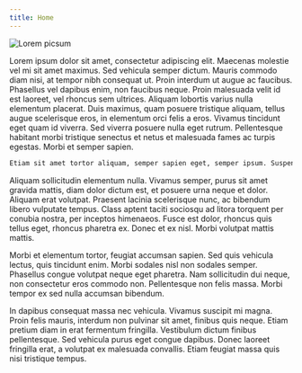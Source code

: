 ```yaml
---
title: Home
---
```


![Lorem picsum](https://picsum.photos/544/300)

Lorem ipsum dolor sit amet, consectetur adipiscing elit. Maecenas molestie vel mi sit amet maximus. Sed vehicula semper dictum. Mauris commodo diam nisi, at tempor nibh consequat ut. Proin interdum ut augue ac faucibus. Phasellus vel dapibus enim, non faucibus neque. Proin malesuada velit id est laoreet, vel rhoncus sem ultrices. Aliquam lobortis varius nulla elementum placerat. Duis maximus, quam posuere tristique aliquam, tellus augue scelerisque eros, in elementum orci felis a eros. Vivamus tincidunt eget quam id viverra. Sed viverra posuere nulla eget rutrum. Pellentesque habitant morbi tristique senectus et netus et malesuada fames ac turpis egestas. Morbi et semper sapien.

```md
Etiam sit amet tortor aliquam, semper sapien eget, semper ipsum. Suspendisse ac nibh dapibus, vulputate urna in, lacinia orci. Sed porta ac metus vitae aliquam. Quisque aliquam pulvinar vestibulum. Fusce vel cursus massa. Ut efficitur id elit eu sollicitudin. Vestibulum aliquet sapien eu pretium venenatis. Donec vestibulum condimentum sem et malesuada. Aliquam fringilla nibh vitae tellus eleifend, nec mollis elit accumsan. Donec ut ligula a augue dictum ullamcorper sed non sem. Proin fermentum nisi nec velit luctus, eu vulputate lacus euismod. Proin leo nunc, suscipit a consequat quis, rutrum in metus. Etiam ultrices risus non laoreet malesuada. Etiam aliquet massa non sem auctor scelerisque.
```

Aliquam sollicitudin elementum nulla. Vivamus semper, purus sit amet gravida mattis, diam dolor dictum est, et posuere urna neque et dolor. Aliquam erat volutpat. Praesent lacinia scelerisque nunc, ac bibendum libero vulputate tempus. Class aptent taciti sociosqu ad litora torquent per conubia nostra, per inceptos himenaeos. Fusce est dolor, rhoncus quis tellus eget, rhoncus pharetra ex. Donec et ex nisl. Morbi volutpat mattis mattis.

Morbi et elementum tortor, feugiat accumsan sapien. Sed quis vehicula lectus, quis tincidunt enim. Morbi sodales nisl non sodales semper. Phasellus congue volutpat neque eget pharetra. Nam sollicitudin dui neque, non consectetur eros commodo non. Pellentesque non felis massa. Morbi tempor ex sed nulla accumsan bibendum.

In dapibus consequat massa nec vehicula. Vivamus suscipit mi magna. Proin felis mauris, interdum non pulvinar sit amet, finibus quis neque. Etiam pretium diam in erat fermentum fringilla. Vestibulum dictum finibus pellentesque. Sed vehicula purus eget congue dapibus. Donec laoreet fringilla erat, a volutpat ex malesuada convallis. Etiam feugiat massa quis nisi tristique tempus.
